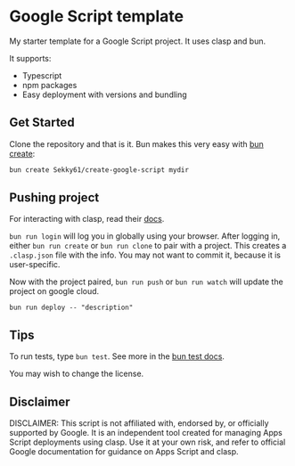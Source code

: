 # Google Script template

My starter template for a Google Script project.
It uses clasp and bun.

It supports:
- Typescript
- npm packages
- Easy deployment with versions and bundling

## Get Started

Clone the repository and that is it.
Bun makes this very easy with [bun create](https://bun.sh/docs/cli/bun-create):
```bash
bun create Sekky61/create-google-script mydir
```

## Pushing project

For interacting with clasp, read their [docs](https://github.com/google/clasp/blob/master/docs/README.md).

`bun run login` will log you in globally using your browser.
After logging in, either `bun run create` or `bun run clone` to pair with a project.
This creates a `.clasp.json` file with the info. You may not want to commit it, because it is user-specific.

Now with the project paired, `bun run push` or `bun run watch` will update the project on google cloud.

`bun run deploy -- "description"`

## Tips

To run tests, type `bun test`.
See more in the [bun test docs](https://bun.sh/docs/cli/test).

You may wish to change the license.

## Disclaimer

DISCLAIMER: This script is not affiliated with, endorsed by, or officially supported by Google.
It is an independent tool created for managing Apps Script deployments using clasp.
Use it at your own risk, and refer to official Google documentation for guidance on Apps Script and clasp.

